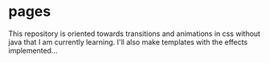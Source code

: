 # pages
This repository is oriented towards  transitions and animations in css without java that I am currently learning. I'll also make templates with the effects implemented...
